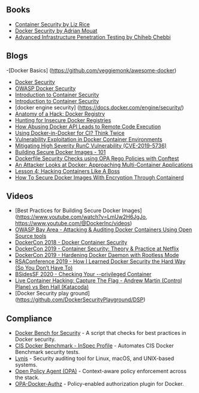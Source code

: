 ## Books
- [Container Security by Liz Rice](https://www.oreilly.com/library/view/container-security/9781492056724/)
- [Docker Security by Adrian Mouat](https://www.packtpub.com/product/docker-security/9781783983285)
- [Advanced Infrastructure Penetration Testing by Chiheb Chebbi](https://www.packtpub.com/product/advanced-infrastructure-penetration-testing/9781788628877)

## Blogs
-[Docker Basics] (https://github.com/veggiemonk/awesome-docker)
- [Docker Security](https://docs.docker.com/engine/security/)
- [OWASP Docker Security](https://github.com/OWASP/Docker-Security)
- [Introduction to Container Security](https://gist.github.com/michaellihs/fcd4453e309b986c9076851657175f1f)
- [Introduction to Container Security]( https://www.docker.com/blog/container-security-and-why-it-matters/)
- [docker engine security] (https://docs.docker.com/engine/security/)
- [Anatomy of a Hack: Docker Registry](https://notsosecure.com/anatomy-of-a-hack-docker-registry)
- [Hunting for Insecure Docker Registries](https://medium.com/@act1on3/hunting-for-insecure-docker-registries-d87d293e6779)
- [How Abusing Docker API Leads to Remote Code Execution](https://www.blackhat.com/docs/us-17/thursday/us-17-Cherny-Well-That-Escalated-Quickly-How-Abusing-The-Docker-API-Led-To-Remote-Code-Execution-Same-Origin-Bypass-And-Persistence_wp.pdf)
- [Using Docker-in-Docker for CI? Think Twice](https://jpetazzo.github.io/2015/09/03/do-not-use-docker-in-docker-for-ci/)
- [Vulnerability Exploitation in Docker Container Environments](https://www.blackhat.com/docs/eu-15/materials/eu-15-Bettini-Vulnerability-Exploitation-In-Docker-Container-Environments-wp.pdf)
- [Mitigating High Severity RunC Vulnerability (CVE-2019-5736)](https://www.aquasec.com/blog/runc-vulnerability-cve-2019-5736/)
- [Building Secure Docker Images - 101](https://medium.com/walmartglobaltech/building-secure-docker-images-101-3769b760ebfa)
- [Dockerfile Security Checks using OPA Rego Policies with Conftest](https://medium.com/@madhuakula)
- [An Attacker Looks at Docker: Approaching Multi-Container Applications](https://i.blackhat.com/us-18/Thu-August-9/us-18-McGrew-An-Attacker-Looks-At-Docker-Approaching-Multi-Container-Applications-wp.pdf)
- [Lesson 4: Hacking Containers Like A Boss](https://www.practical-devsecops.com/lesson-4-hacking-containers-like-a-boss/)
- [How To Secure Docker Images With Encryption Through Containerd](https://www.mend.io/blog/secure-docker-with-containerd/)

## Videos
- [Best Practices for Building Secure Docker Images](https://www.youtube.com/watch?v=LmUw2H6JgJo, https://www.youtube.com/@DockerInc/videos)
- [OWASP Bay Area - Attacking & Auditing Docker Containers Using Open Source tools](https://www.youtube.com/watch?v=ru7GicI5iyI)
- [DockerCon 2018 - Docker Container Security](https://www.youtube.com/watch?v=E_0vxpL_lxM)
- [DockerCon 2019 - Container Security: Theory & Practice at Netflix](https://www.youtube.com/watch?v=bWXne3jRTf0)
- [DockerCon 2019 - Hardening Docker Daemon with Rootless Mode](https://www.youtube.com/watch?v=Qq78zfXUq18)
- [RSAConference 2019 - How I Learned Docker Security the Hard Way (So You Don’t Have To)](https://www.youtube.com/watch?v=C343TPOpTzU)
- [BSidesSF 2020 - Checking Your --privileged Container](https://www.youtube.com/watch?v=5VgSFRyI38w)
- [Live Container Hacking: Capture The Flag - Andrew Martin (Control Plane) vs Ben Hall (Katacoda)](https://www.youtube.com/watch?v=iWkiQk8Kdk8)
- [Docker Security play ground] (https://github.com/DockerSecurityPlayground/DSP)

## Compliance
- [Docker Bench for Security](https://github.com/docker/docker-bench-security) - A script that checks for best practices in Docker security.
- [CIS Docker Benchmark - InSpec Profile](https://github.com/dev-sec/cis-docker-benchmark) - Automates CIS Docker Benchmark security tests.
- [Lynis](https://cisofy.com/lynis/) - Security auditing tool for Linux, macOS, and UNIX-based systems.
- [Open Policy Agent (OPA)](https://www.openpolicyagent.org/) - Context-aware policy enforcement across the stack.
- [OPA-Docker-Authz](https://github.com/open-policy-agent/opa-docker-authz) - Policy-enabled authorization plugin for Docker.
